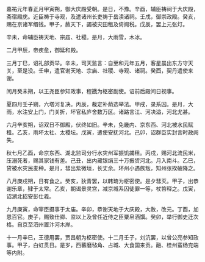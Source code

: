 嘉祐元年春正月甲寅朔，御大庆殿受朝。是日，不豫。辛酉，辅臣祷祠于大庆殿，斋宿殿庑。近臣祷于寺观，及遣诸州长吏祷于岳渎诸祠。壬戌，御崇政殿。癸亥，赐在京诸军缗钱。甲子，赦天下，蠲被灾田租及倚阁税。戊辰，罢上元张灯。

辛未，命辅臣祷天地、宗庙、社稷。是月，大雨雪，木冰。

二月甲辰，帝疾愈，御延和殿。

三月丁巳，诏礼部贡举。辛未，司天监言：自至和元年五月，客星晨出东方守天关，至是没。壬申，遣官谢天地、宗庙、社稷、寺观、诸祠。癸酉，契丹遣使来谢。

闰月癸未朔，以王尧臣参知政事，程戡为枢密副使。诏前后殿间日视事。

夏四月壬子朔，六塔河复决。丙辰，裁定补荫选举法。甲戌，录系囚。是月，大雨，水注安上门，门关折，坏官私庐舍数万区。诸路言江、河决溢，河北尤甚。

六月辛亥朔，诏双日不御殿，伏终如旧。辛未，免畿内、京东西、河北被水民赋租。乙亥，雨坏太社、太稷坛。戊寅，遣使安抚河北。己卯，诏群臣实封言时政阙失。

秋七月乙酉，命京东西、湖北监司分行水灾州军振饥蠲租。丙戌，赐河北流民米，压溺死者，赐其家钱有差。己丑，出内藏银绢三十万振贷河北。月入南斗。乙巳，贷被水灾民麦种。是月，彗出紫微垣，长丈余。环州小遇族叛，知州张揆破降之。

八月庚戌朔，日有食之。癸亥，狄青罢，以韩琦为枢密使。是夕彗灭。甲子，出恭谢乐章，肄于太常。乙亥，朝谒景灵宫，减京城系囚徒罪一等，杖笞释之。戊寅，诏湖北招安彭仕羲。

九月庚寅，命宰臣摄事于太庙。辛卯，恭谢天地于大庆殿，大赦，改元。丁酉，加恩百官。庚子，赐致仕卿、监以上及曾任近侍之臣粟帛酒馔。癸卯，举行御史迁次格。自京至泗州置汴河木岸。

十一月辛巳，王德用罢，贾昌朝为枢密使。十二月壬子，刘沆罢，以曾公亮参知政事。甲子，白虹贯日。是岁，西蕃磨毡角、占城、大食国来贡。融、桂州蛮杨克端等内附。
